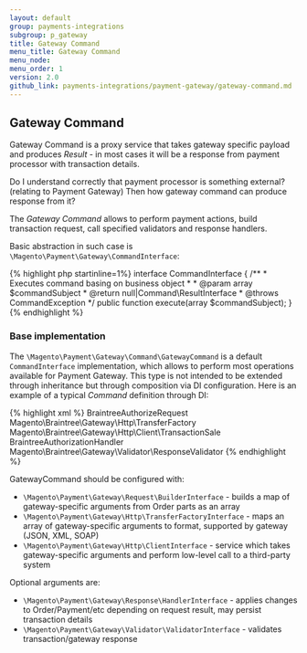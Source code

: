 ```yaml
---
layout: default
group: payments-integrations
subgroup: p_gateway
title: Gateway Command
menu_title: Gateway Command 
menu_node: 
menu_order: 1 
version: 2.0
github_link: payments-integrations/payment-gateway/gateway-command.md
---
```


## Gateway Сommand
Gateway Command is a proxy service that takes gateway specific payload and produces _Result_ - 
in most cases it will be a response from payment processor with transaction details.

<p class="q">Do I understand correctly that payment processor is something external? (relating to Payment Gateway) Then how gateway command can produce response from it?</p>

The _Gateway Command_ allows to perform payment actions, build transaction request, call specified validators and response handlers.

Basic abstraction in such case is `\Magento\Payment\Gateway\CommandInterface`:

{% highlight php startinline=1%}
interface CommandInterface
{
    /**
     * Executes command basing on business object
     *
     * @param array $commandSubject
     * @return null|Command\ResultInterface
     * @throws CommandException
     */
    public function execute(array $commandSubject);
}
{% endhighlight %}

### Base implementation

The `\Magento\Payment\Gateway\Command\GatewayCommand` is a default `CommandInterface` implementation, which allows to perform most operations available for Payment Gateway.
This type is not intended to be extended through inheritance but through composition via DI configuration.
Here is an example of a typical _Command_ definition through DI:

{% highlight xml %}
<virtualType name="BraintreeAuthorizeCommand" type="Magento\Payment\Gateway\Command\GatewayCommand">
    <arguments>
        <argument name="requestBuilder" xsi:type="object">BraintreeAuthorizeRequest</argument>
        <argument name="transferFactory" xsi:type="object">Magento\Braintree\Gateway\Http\TransferFactory</argument>
        <argument name="client" xsi:type="object">Magento\Braintree\Gateway\Http\Client\TransactionSale</argument>
        <argument name="handler" xsi:type="object">BraintreeAuthorizationHandler</argument>
        <argument name="validator" xsi:type="object">Magento\Braintree\Gateway\Validator\ResponseValidator</argument>
    </arguments>
</virtualType>
{% endhighlight %}

GatewayCommand should be configured with:

* `\Magento\Payment\Gateway\Request\BuilderInterface` - builds a map of gateway-specific arguments from Order parts as an array
* `\Magento\Payment\Gateway\Http\TransferFactoryInterface` - maps an array of gateway-specific arguments to format, supported by gateway (JSON, XML, SOAP)
* `\Magento\Payment\Gateway\Http\ClientInterface` - service which takes gateway-specific arguments and perform low-level call to a third-party system

Optional arguments are:

* `\Magento\Payment\Gateway\Response\HandlerInterface` - applies changes to Order/Payment/etc depending on request result, may persist transaction details
* `\Magento\Payment\Gateway\Validator\ValidatorInterface` - validates transaction/gateway response

